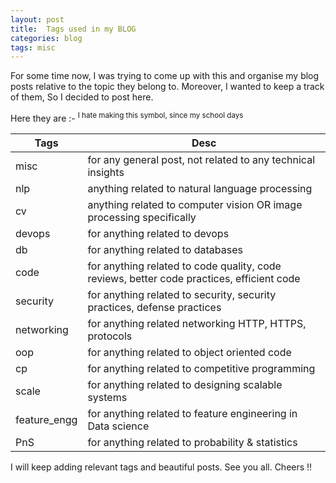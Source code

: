 ```yaml
---
layout: post
title:  Tags used in my BLOG
categories: blog
tags: misc
---
```


For some time now, I was trying to come up with this and organise my blog posts relative to the topic they belong to. Moreover, I wanted to keep a track of them, So I decided to post here.

Here they are :-      <sup>      I hate making this symbol, since my school days </sup>
<!--more-->

| Tags | Desc |
| ------ | ------ |
| misc | for any general post, not related to any technical insights |
| nlp | anything related to natural language processing |
| cv | anything related to computer vision OR image processing specifically  |
| devops | for anything related to devops |
| db | for anything related to databases |
| code | for anything related to code quality, code reviews, better code practices, efficient code |
| security | for anything related to security, security practices, defense practices |
| networking | for anything related networking HTTP, HTTPS, protocols |
| oop | for anything related to object oriented code |
| cp | for anything related to competitive programming |
| scale | for anything related to  designing scalable systems |
| feature_engg | for anything related to feature engineering in Data science |
| PnS | for anything related to probability & statistics |

I will keep adding relevant tags and beautiful posts. See you all. Cheers !!







